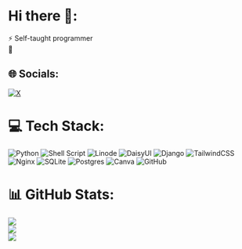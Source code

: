 # Hi there 👋:
⚡ Self-taught programmer<br>🌱


## 🌐 Socials:
[![X](https://img.shields.io/badge/X-black.svg?logo=X&logoColor=white)](https://x.com/joji_jiji) 

# 💻 Tech Stack:
![Python](https://img.shields.io/badge/python-3670A0?style=flat&logo=python&logoColor=ffdd54) ![Shell Script](https://img.shields.io/badge/shell_script-%23121011.svg?style=flat&logo=gnu-bash&logoColor=white) ![Linode](https://img.shields.io/badge/linode-00A95C?style=flat&logo=linode&logoColor=white) ![DaisyUI](https://img.shields.io/badge/daisyui-5A0EF8?style=flat&logo=daisyui&logoColor=white) ![Django](https://img.shields.io/badge/django-%23092E20.svg?style=flat&logo=django&logoColor=white) ![TailwindCSS](https://img.shields.io/badge/tailwindcss-%2338B2AC.svg?style=flat&logo=tailwind-css&logoColor=white) ![Nginx](https://img.shields.io/badge/nginx-%23009639.svg?style=flat&logo=nginx&logoColor=white) ![SQLite](https://img.shields.io/badge/sqlite-%2307405e.svg?style=flat&logo=sqlite&logoColor=white) ![Postgres](https://img.shields.io/badge/postgres-%23316192.svg?style=flat&logo=postgresql&logoColor=white) ![Canva](https://img.shields.io/badge/Canva-%2300C4CC.svg?style=flat&logo=Canva&logoColor=white) ![GitHub](https://img.shields.io/badge/github-%23121011.svg?style=flat&logo=github&logoColor=white)
# 📊 GitHub Stats:
![](https://github-readme-stats.vercel.app/api?username=cangeorgecode&theme=city_lights&hide_border=false&include_all_commits=true&count_private=false)<br/>
![](https://github-readme-streak-stats.herokuapp.com/?user=cangeorgecode&theme=city_lights&hide_border=false)<br/>
![](https://github-readme-stats.vercel.app/api/top-langs/?username=cangeorgecode&theme=city_lights&hide_border=false&include_all_commits=true&count_private=false&layout=compact)

<!-- Proudly created with GPRM ( https://gprm.itsvg.in ) -->
